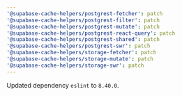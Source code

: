 ```yaml
---
'@supabase-cache-helpers/postgrest-fetcher': patch
'@supabase-cache-helpers/postgrest-filter': patch
'@supabase-cache-helpers/postgrest-mutate': patch
'@supabase-cache-helpers/postgrest-react-query': patch
'@supabase-cache-helpers/postgrest-shared': patch
'@supabase-cache-helpers/postgrest-swr': patch
'@supabase-cache-helpers/storage-fetcher': patch
'@supabase-cache-helpers/storage-mutate': patch
'@supabase-cache-helpers/storage-swr': patch
---
```


Updated dependency `eslint` to `8.40.0`.

